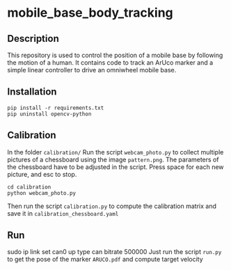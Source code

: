# mobile_base_body_tracking

## Description
This repository is used to control the position of a mobile base by following the motion of a human.
It contains code to track an ArUco marker and a simple linear controller to drive an omniwheel mobile base.

## Installation
```
pip install -r requirements.txt
pip uninstall opencv-python
```

## Calibration
In the folder `calibration/`
Run the script `webcam_photo.py` to collect multiple pictures of a chessboard using the image `pattern.png`. The parameters of the chessboard have to be adjusted in the script. Press space for each new picture, and esc to stop.

```
cd calibration
python webcam_photo.py
```

Then run the script `calibration.py` to compute the calibration matrix and save it in `calibration_chessboard.yaml`

## Run
sudo ip link set can0 up type can bitrate 500000
Just run the script `run.py` to get the pose of the marker `ARUCO.pdf` and compute target velocity

